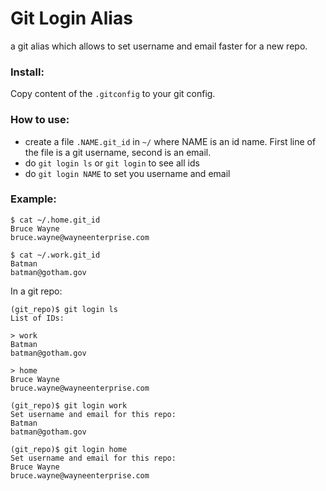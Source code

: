 # Git Login Alias
a git alias which allows to set username and email faster for a new repo.

### Install:
Copy content of the `.gitconfig` to your git config.

### How to use:
 - create a file `.NAME.git_id` in `~/` where NAME is an id name. First line of the file is a git username, second is an email. 
 - do `git login ls` or `git login` to see all ids
 - do `git login NAME` to set you username and email

### Example:
```
$ cat ~/.home.git_id 
Bruce Wayne
bruce.wayne@wayneenterprise.com
```
```
$ cat ~/.work.git_id
Batman
batman@gotham.gov
```
In a git repo:
```
(git_repo)$ git login ls
List of IDs:

> work
Batman
batman@gotham.gov

> home
Bruce Wayne
bruce.wayne@wayneenterprise.com
```
```
(git_repo)$ git login work
Set username and email for this repo:
Batman
batman@gotham.gov
```
```
(git_repo)$ git login home
Set username and email for this repo:
Bruce Wayne
bruce.wayne@wayneenterprise.com
```

